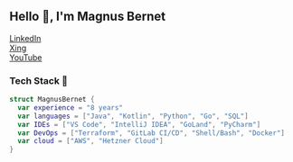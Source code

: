 ## Hello 👋, I'm Magnus Bernet

<a href="https://www.linkedin.com/in/magnusbernet/">
  <span>LinkedIn</span>
</a>
<br>
<a href="https://www.xing.com/profile/Magnus_Bernet/">
  <span>Xing</span>
</a>
</br>
<a href="https://www.youtube.com/channel/UC3uVELHQuQ0lhgMl5kHaTVg">
  <span>YouTube<span>
</a>
</br>

### Tech Stack 🔧

```Swift
struct MagnusBernet {
  var experience = "8 years"
  var languages = ["Java", "Kotlin", "Python", "Go", "SQL"]
  var IDEs = ["VS Code", "IntelliJ IDEA", "GoLand", "PyCharm"]
  var DevOps = ["Terraform", "GitLab CI/CD", "Shell/Bash", "Docker"]
  var cloud = ["AWS", "Hetzner Cloud"]
}
